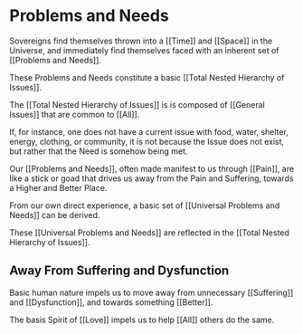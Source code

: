 # Problems and Needs

Sovereigns find themselves thrown into a [[Time]] and [[Space]] in the Universe, and immediately find themselves faced with an inherent set of [[Problems and Needs]]. 

These Problems and Needs constitute a basic [[Total Nested Hierarchy of Issues]]. 

The [[Total Nested Hierarchy of Issues]] is is composed of [[General Issues]] that are common to [[All]]. 

If, for instance, one does not have a current issue with food, water, shelter, energy, clothing, or community, it is not because the Issue does not exist, but rather that the Need is somehow being met. 

Our [[Problems and Needs]], often made manifest to us through [[Pain]], are like a stick or goad that drives us away from the Pain and Suffering, towards a Higher and Better Place. 

From our own direct experience, a basic set of [[Universal Problems and Needs]] can be derived. 

These [[Universal Problems and Needs]] are reflected in the [[Total Nested Hierarchy of Issues]].  

## Away From Suffering and Dysfunction

Basic human nature impels us to move away from unnecessary [[Suffering]] and [[Dysfunction]], and towards something [[Better]]. 

The basis Spirit of [[Love]] impels us to help [[All]] others do the same. 
